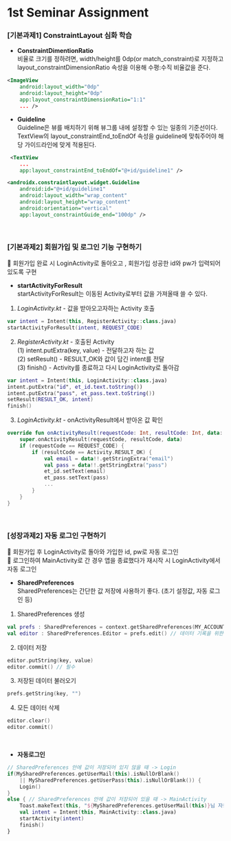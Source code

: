 # 1st Seminar Assignment

### [기본과제1] ConstraintLayout 심화 학습
* __ConstraintDimentionRatio__<br>
비율로 크기를 정하려면, width/height를 0dp(or match_constraint)로 지정하고 layout_constraintDimensionRatio 속성을 이용해 수평:수직 비율값을 준다.
```xml
<ImageView
    android:layout_width="0dp"
    android:layout_height="0dp"
    app:layout_constraintDimensionRatio="1:1"
    ... />
```

* __Guideline__<br>
Guideline은 뷰를 배치하기 위해 뷰그룹 내에 설정할 수 있는 일종의 기준선이다.
TextView의 layout_constraintEnd_toEndOf 속성을 guideline에 맞춰주어야 해당 가이드라인에 맞게 적용된다.
```xml
 <TextView
    ...
    app:layout_constraintEnd_toEndOf="@+id/guideline1" />

<androidx.constraintlayout.widget.Guideline
    android:id="@+id/guideline1"
    android:layout_width="wrap_content"
    android:layout_height="wrap_content"
    android:orientation="vertical"
    app:layout_constraintGuide_end="100dp" />
```
<br>

### [기본과제2] 회원가입 및 로그인 기능 구현하기
:memo: 회원가입 완료 시 LoginActivity로 돌아오고 , 회원가입 성공한 id와 pw가 입력되어 있도록 구현
* __startActivityForResult__<br>
startActivityForResult는 이동된 Activity로부터 값을 가져올때 쓸 수 있다.
1. _LoginActivity.kt_ - 값을 받아오고자하는 Activity 호출<br>
```kotlin
var intent = Intent(this, RegisterActivity::class.java)
startActivityForResult(intent, REQUEST_CODE)
```
2. _RegisterActivity.kt_ - 호출된 Activity<br>
(1) intent.putExtra(key, value) - 전달하고자 하는 값<br>
(2) setResult() - RESULT_OK와 값이 담긴 intent를 전달<br>
(3) finish() - Activity를 종료하고 다시 LoginActivity로 돌아감<br>
```kotlin
var intent = Intent(this, LoginActivity::class.java)
intent.putExtra("id", et_id.text.toString())
intent.putExtra("pass", et_pass.text.toString())
setResult(RESULT_OK, intent)
finish()
```

3. _LoginActivity.kt_ - onActivityResult에서 받아온 값 확인
```kotlin
override fun onActivityResult(requestCode: Int, resultCode: Int, data: Intent?) {
    super.onActivityResult(requestCode, resultCode, data)
    if (requestCode == REQUEST_CODE) {
        if (resultCode == Activity.RESULT_OK) {
            val email = data!!.getStringExtra("email")
            val pass = data!!.getStringExtra("pass")
            et_id.setText(email)
            et_pass.setText(pass)
            ...
        }
    }
}
```
<br>

### [성장과제2] 자동 로그인 구현하기
:memo: 회원가입 후 LoginActivity로 돌아와 가입한 id, pw로 자동 로그인<br>
:memo: 로그인하여 MainActivity로 간 경우 앱을 종료했다가 재시작 시 LoginActivity에서 자동 로그인
* __SharedPreferences__<br>
SharedPreferences는 간단한 값 저장에 사용하기 좋다. (초기 설정값, 자동 로그인 등)
1. SharedPreferences 생성<br>
```kotlin
val prefs : SharedPreferences = context.getSharedPreferences(MY_ACCOUNT, Context.MODE_PRIVATE)
val editor : SharedPreferences.Editor = prefs.edit() // 데이터 기록을 위한 editor
```
2. 데이터 저장
```kotlin
editor.putString(key, value)
editor.commit() // 필수
```
3. 저장된 데이터 불러오기
```kotlin
prefs.getString(key, "")
```
4. 모든 데이터 삭제
```kotlin
editor.clear()
editor.commit()
```
<br>

* __자동로그인__<br>
```kotlin
// SharedPreferences 안에 값이 저장되어 있지 않을 때 -> Login
if(MySharedPreferences.getUserMail(this).isNullOrBlank()
    || MySharedPreferences.getUserPass(this).isNullOrBlank()) {
    Login()
}
else { // SharedPreferences 안에 값이 저장되어 있을 때 -> MainActivity
    Toast.makeText(this, "${MySharedPreferences.getUserMail(this)}님 자동 로그인 되었습니다.", Toast.LENGTH_SHORT).show()
    val intent = Intent(this, MainActivity::class.java)
    startActivity(intent)
    finish()
}
```